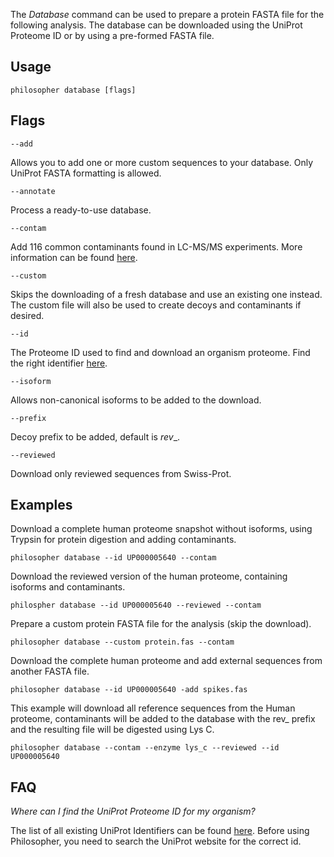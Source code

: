 The _Database_ command can be used to prepare a protein FASTA file for the following analysis. The database can be downloaded using the UniProt Proteome ID or by using a pre-formed FASTA file.


## Usage

`philosopher database [flags]`


## Flags

`--add`

Allows you to add one or more custom sequences to your database. Only UniProt FASTA formatting is allowed.

`--annotate`

Process a ready-to-use database.

`--contam`

Add 116 common contaminants found in LC-MS/MS experiments. More information can be found [here](http://www.thegpm.org/crap/).

`--custom`

Skips the downloading of a fresh database and use an existing one instead. The custom file will also be used to create decoys and contaminants if desired.

`--id`

The Proteome ID used to find and download an organism proteome. Find the right identifier [here](http://www.uniprot.org/proteomes/).

`--isoform`

Allows non-canonical isoforms to be added to the download.

`--prefix`

Decoy prefix to be added, default is _rev__.

`--reviewed`

Download only reviewed sequences from Swiss-Prot.


## Examples

Download a complete human proteome snapshot without isoforms, using Trypsin for protein digestion and adding contaminants.

`philosopher database --id UP000005640 --contam`

Download the reviewed version of the human proteome, containing isoforms and contaminants.

`philospher database --id UP000005640 --reviewed --contam`

Prepare a custom protein FASTA file for the analysis (skip the download).

`philosopher database --custom protein.fas --contam`

Download the complete human proteome and add external sequences from another FASTA file.

`philosopher database --id UP000005640 -add spikes.fas`

This example will download all reference sequences from the Human proteome, contaminants will be added to the database with the rev_ prefix and the resulting file will be digested using Lys C.

`philosopher database --contam --enzyme lys_c --reviewed --id UP000005640`


## FAQ

_Where can I find the UniProt Proteome ID for my organism?_

The list of all existing UniProt Identifiers can be found [here](http://www.uniprot.org/proteomes/). Before using Philosopher, you need to search the UniProt website for the correct id.
